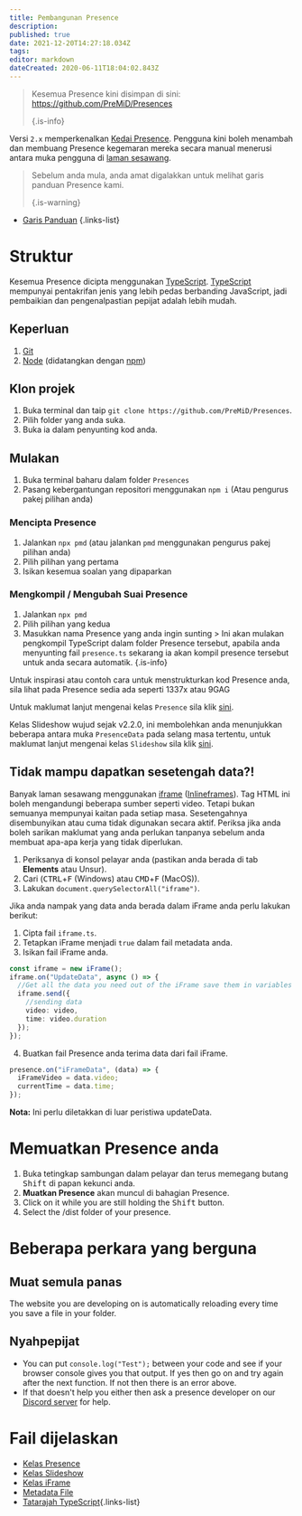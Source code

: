 ```yaml
---
title: Pembangunan Presence
description:
published: true
date: 2021-12-20T14:27:18.034Z
tags:
editor: markdown
dateCreated: 2020-06-11T18:04:02.843Z
---
```


> Kesemua Presence kini disimpan di sini: https://github.com/PreMiD/Presences 
> 
> {.is-info}

Versi `2.x` memperkenalkan [Kedai Presence](https://premid.app/store). Pengguna kini boleh menambah dan membuang Presence kegemaran mereka secara manual menerusi antara muka pengguna di [laman sesawang](https://premid.app/).

> Sebelum anda mula, anda amat digalakkan untuk melihat garis panduan Presence kami. 
> 
> {.is-warning}

- [Garis Panduan](https://docs.premid.app/dev/presence/guidelines)
{.links-list}

# Struktur

Kesemua Presence dicipta menggunakan [TypeScript](https://www.typescriptlang.org/). [TypeScript](https://www.typescriptlang.org/) mempunyai pentakrifan jenis yang lebih pedas berbanding JavaScript, jadi pembaikian dan pengenalpastian pepijat adalah lebih mudah.

## Keperluan

1. [Git](https://git-scm.com/)
2. [Node](https://nodejs.org/en/) (didatangkan dengan [npm](https://www.npmjs.com/))

## Klon projek

1. Buka terminal dan taip `git clone https://github.com/PreMiD/Presences`.
2. Pilih folder yang anda suka.
3. Buka ia dalam penyunting kod anda.

## Mulakan

1. Buka terminal baharu dalam folder `Presences`
2. Pasang kebergantungan repositori menggunakan `npm i` (Atau pengurus pakej pilihan anda)

### Mencipta Presence
1. Jalankan `npx pmd` (atau jalankan `pmd` menggunakan pengurus pakej pilihan anda)
2. Pilih pilihan yang pertama
3. Isikan kesemua soalan yang dipaparkan

### Mengkompil / Mengubah Suai Presence
1. Jalankan `npx pmd`
2. Pilih pilihan yang kedua
3. Masukkan nama Presence yang anda ingin sunting > Ini akan mulakan pengkompil TypeScript dalam folder Presence tersebut, apabila anda menyunting fail `presence.ts` sekarang ia akan kompil presence tersebut untuk anda secara automatik.
{.is-info}

Untuk inspirasi atau contoh cara untuk menstrukturkan kod Presence anda, sila lihat pada Presence sedia ada seperti 1337x atau 9GAG

Untuk maklumat lanjut mengenai kelas `Presence` sila klik [sini](/dev/presence/class).

Kelas Slideshow wujud sejak v2.2.0, ini membolehkan anda menunjukkan beberapa antara muka `PresenceData` pada selang masa tertentu, untuk maklumat lanjut mengenai kelas `Slideshow` sila klik [sini](/dev/presence/slideshow).

## Tidak mampu dapatkan sesetengah data?!

Banyak laman sesawang menggunakan [iframe](https://developer.mozilla.org/en-US/docs/Web/HTML/Element/iframe) ([Inlineframes](https://en.wikipedia.org/wiki/HTML_element#Frames)). Tag HTML ini boleh mengandungi beberapa sumber seperti video. Tetapi bukan semuanya mempunyai kaitan pada setiap masa. Sesetengahnya disembunyikan atau cuma tidak digunakan secara aktif. Periksa jika anda boleh sarikan maklumat yang anda perlukan tanpanya sebelum anda membuat apa-apa kerja yang tidak diperlukan.

1. Periksanya di konsol pelayar anda (pastikan anda berada di tab **Elements** atau Unsur).
2. Cari (<kbd>CTRL</kbd>+<kbd>F</kbd> (Windows) atau <kbd>CMD</kbd>+<kbd>F</kbd> (MacOS)).
3. Lakukan `document.querySelectorAll("iframe")`.

Jika anda nampak yang data anda berada dalam iFrame anda perlu lakukan berikut:

1. Cipta fail `iframe.ts`.
2. Tetapkan iFrame menjadi `true` dalam fail metadata anda.
3. Isikan fail iFrame anda.

```ts
const iframe = new iFrame();
iframe.on("UpdateData", async () => {
  //Get all the data you need out of the iFrame save them in variables and then send them using iframe.send
  iframe.send({
    //sending data
    video: video,
    time: video.duration
  });
});
```

4. Buatkan fail Presence anda terima data dari fail iFrame.

```ts
presence.on("iFrameData", (data) => {
  iFrameVideo = data.video;
  currentTime = data.time;
});
```

**Nota:** Ini perlu diletakkan di luar peristiwa updateData.

# Memuatkan Presence anda

1. Buka tetingkap sambungan dalam pelayar dan terus memegang butang <kbd>Shift</kbd> di papan kekunci anda.
2. **Muatkan Presence** akan muncul di bahagian Presence.
3. Click on it while you are still holding the <kbd>Shift</kbd> button.
4. Select the /dist folder of your presence.

# Beberapa perkara yang berguna

## Muat semula panas

The website you are developing on is automatically reloading every time you save a file in your folder.

## Nyahpepijat

- You can put `console.log("Test");` between your code and see if your browser console gives you that output. If yes then go on and try again after the next function. If not then there is an error above.
- If that doesn't help you either then ask a presence developer on our [Discord server](https://discord.premid.app/) for help.

# Fail dijelaskan

- [Kelas Presence](/dev/presence/class)
- [Kelas Slideshow](/dev/presence/slideshow)
- [Kelas iFrame](/dev/presence/iframe)
- [Metadata File](/dev/presence/metadata)
- [Tatarajah TypeScript](/dev/presence/tsconfig ""){.links-list}
